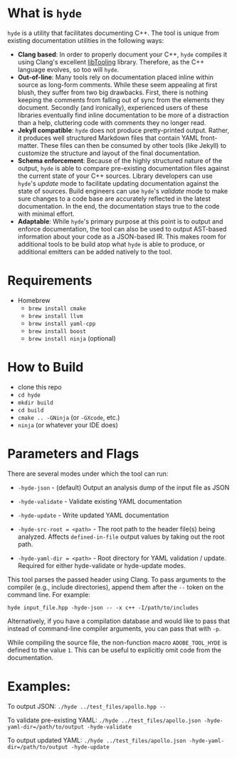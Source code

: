 # What is `hyde`

`hyde` is a utility that facilitates documenting C++. The tool is unique from existing documentation utilities in the following ways:

- **Clang based**: In order to properly document your C++, `hyde` compiles it using Clang's excellent [libTooling](https://clang.llvm.org/docs/LibTooling.html) library. Therefore, as the C++ language evolves, so too will `hyde`.
- **Out-of-line**: Many tools rely on documentation placed inline within source as long-form comments. While these seem appealing at first blush, they suffer from two big drawbacks. First, there is nothing keeping the comments from falling out of sync from the elements they document. Secondly (and ironically), experienced users of these libraries eventually find inline documentation to be more of a distraction than a help, cluttering code with comments they no longer read.
- **Jekyll compatible**: `hyde` does not produce pretty-printed output. Rather, it produces well structured Markdown files that contain YAML front-matter. These files can then be consumed by other tools (like Jekyll) to customize the structure and layout of the final documentation.
- **Schema enforcement**: Because of the highly structured nature of the output, `hyde` is able to compare pre-existing documentation files against the current state of your C++ sources. Library developers can use `hyde`'s _update_ mode to facilitate updating documentation against the state of sources. Build engineers can use `hyde`'s _validate_ mode to make sure changes to a code base are accurately reflected in the latest documentation. In the end, the documentation stays true to the code with minimal effort.
- **Adaptable**: While `hyde`'s primary purpose at this point is to output and enforce documentation, the tool can also be used to output AST-based information about your code as a JSON-based IR. This makes room for additional tools to be build atop what `hyde` is able to produce, or additional emitters can be added natively to the tool.



# Requirements

- Homebrew
    - `brew install cmake`
    - `brew install llvm`
    - `brew install yaml-cpp`
    - `brew install boost`
    - `brew install ninja` (optional)

# How to Build

- clone this repo
- `cd hyde`
- `mkdir build`
- `cd build`
- `cmake .. -GNinja` (or `-GXcode`, etc.)
- `ninja` (or whatever your IDE does)

# Parameters and Flags

There are several modes under which the tool can run:

- `-hyde-json` - (default) Output an analysis dump of the input file as JSON
- `-hyde-validate` - Validate existing YAML documentation
- `-hyde-update` - Write updated YAML documentation

- `-hyde-src-root = <path>` - The root path to the header file(s) being analyzed. Affects `defined-in-file` output values by taking out the root path.
- `-hyde-yaml-dir = <path>` - Root directory for YAML validation / update. Required for either hyde-validate or hyde-update modes.

This tool parses the passed header using Clang. To pass arguments to the compiler (e.g., include directories), append them after the `--` token on the command line. For example:

    hyde input_file.hpp -hyde-json -- -x c++ -I/path/to/includes

Alternatively, if you have a compilation database and would like to pass that instead of command-line compiler arguments, you can pass that with `-p`.

While compiling the source file, the non-function macro `ADOBE_TOOL_HYDE` is defined to the value `1`. This can be useful to explicitly omit code from the documentation.

# Examples:

To output JSON:
```./hyde ../test_files/apollo.hpp --```

To validate pre-existing YAML:
```./hyde ../test_files/apollo.json -hyde-yaml-dir=/path/to/output -hyde-validate```

To output updated YAML:
```./hyde ../test_files/apollo.json -hyde-yaml-dir=/path/to/output -hyde-update```
